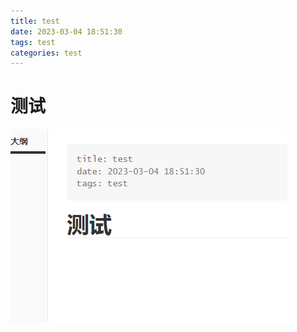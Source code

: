 ```yaml
---
title: test
date: 2023-03-04 18:51:30
tags: test
categories: test
---
```


# 测试

![image-20230304191219482](./test/image-20230304191219482.png)





